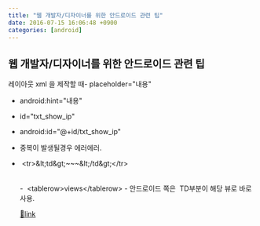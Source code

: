 ```yaml
---
title: "웹 개발자/디자이너를 위한 안드로이드 관련 팁"
date: 2016-07-15 16:06:48 +0900
categories: [android]
---
```


웹 개발자/디자이너를 위한 안드로이드 관련 팁
-------------------------

레이아웃 xml 을 제작할 때- placeholder="내용" 
- android:hint="내용"

- id="txt_show_ip" 
- android:id="@+id/txt_show_ip"
- 중복이 발생될경우 에러에러.

- <table>  &#xD;
 &lt;tr&gt;&amp;lt;td&amp;gt;~~~&amp;lt;/td&amp;gt;&lt;/tr&gt;  &#xD;
</table>
- <tablelayout>  &#xD;
 &lt;tablerow&gt;views&lt;/tablerow&gt;  &#xD;
</tablelayout>
- 안드로이드 쪽은  TD부분이 해당 뷰로 바로 사용.





[🔗link](http://www.mins01.com/mh/tech/read/1022)